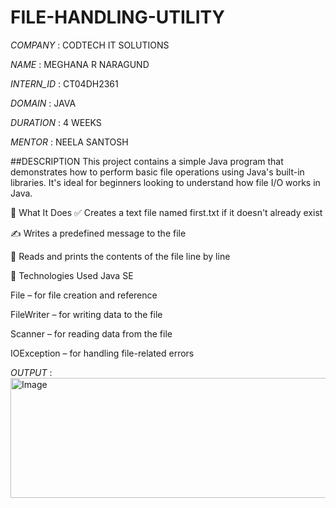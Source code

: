 # FILE-HANDLING-UTILITY

*COMPANY* : CODTECH IT SOLUTIONS

*NAME* : MEGHANA R NARAGUND

*INTERN_ID* : CT04DH2361

*DOMAIN* : JAVA

*DURATION* : 4 WEEKS

*MENTOR* : NEELA SANTOSH

##DESCRIPTION
This project contains a simple Java program that demonstrates how to perform basic file operations using Java's built-in libraries. It's ideal for beginners looking to understand how file I/O works in Java.

🚀 What It Does
✅ Creates a text file named first.txt if it doesn't already exist

✍️ Writes a predefined message to the file

📖 Reads and prints the contents of the file line by line

📂 Technologies Used
Java SE

File – for file creation and reference

FileWriter – for writing data to the file

Scanner – for reading data from the file

IOException – for handling file-related errors

*OUTPUT* :
<img width="1830" height="192" alt="Image" src="https://github.com/user-attachments/assets/70ef6e12-830f-4e63-b6e0-e737c4ee58f2" />
